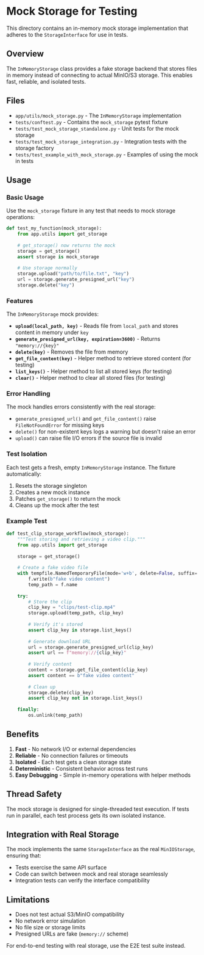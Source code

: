 # Mock Storage for Testing

This directory contains an in-memory mock storage implementation that adheres to the `StorageInterface` for use in tests.

## Overview

The `InMemoryStorage` class provides a fake storage backend that stores files in memory instead of connecting to actual MinIO/S3 storage. This enables fast, reliable, and isolated tests.

## Files

- `app/utils/mock_storage.py` - The `InMemoryStorage` implementation
- `tests/conftest.py` - Contains the `mock_storage` pytest fixture
- `tests/test_mock_storage_standalone.py` - Unit tests for the mock storage
- `tests/test_mock_storage_integration.py` - Integration tests with the storage factory
- `tests/test_example_with_mock_storage.py` - Examples of using the mock in tests

## Usage

### Basic Usage

Use the `mock_storage` fixture in any test that needs to mock storage operations:

```python
def test_my_function(mock_storage):
    from app.utils import get_storage
    
    # get_storage() now returns the mock
    storage = get_storage()
    assert storage is mock_storage
    
    # Use storage normally
    storage.upload("path/to/file.txt", "key")
    url = storage.generate_presigned_url("key")
    storage.delete("key")
```

### Features

The `InMemoryStorage` mock provides:

- **`upload(local_path, key)`** - Reads file from `local_path` and stores content in memory under `key`
- **`generate_presigned_url(key, expiration=3600)`** - Returns `"memory://{key}"` 
- **`delete(key)`** - Removes the file from memory
- **`get_file_content(key)`** - Helper method to retrieve stored content (for testing)
- **`list_keys()`** - Helper method to list all stored keys (for testing)
- **`clear()`** - Helper method to clear all stored files (for testing)

### Error Handling

The mock handles errors consistently with the real storage:

- `generate_presigned_url()` and `get_file_content()` raise `FileNotFoundError` for missing keys
- `delete()` for non-existent keys logs a warning but doesn't raise an error
- `upload()` can raise file I/O errors if the source file is invalid

### Test Isolation

Each test gets a fresh, empty `InMemoryStorage` instance. The fixture automatically:

1. Resets the storage singleton
2. Creates a new mock instance
3. Patches `get_storage()` to return the mock
4. Cleans up the mock after the test

### Example Test

```python
def test_clip_storage_workflow(mock_storage):
    """Test storing and retrieving a video clip."""
    from app.utils import get_storage
    
    storage = get_storage()
    
    # Create a fake video file
    with tempfile.NamedTemporaryFile(mode='w+b', delete=False, suffix='.mp4') as f:
        f.write(b"fake video content")
        temp_path = f.name
    
    try:
        # Store the clip
        clip_key = "clips/test-clip.mp4"
        storage.upload(temp_path, clip_key)
        
        # Verify it's stored
        assert clip_key in storage.list_keys()
        
        # Generate download URL
        url = storage.generate_presigned_url(clip_key)
        assert url == f"memory://{clip_key}"
        
        # Verify content
        content = storage.get_file_content(clip_key)
        assert content == b"fake video content"
        
        # Clean up
        storage.delete(clip_key)
        assert clip_key not in storage.list_keys()
        
    finally:
        os.unlink(temp_path)
```

## Benefits

1. **Fast** - No network I/O or external dependencies
2. **Reliable** - No connection failures or timeouts
3. **Isolated** - Each test gets a clean storage state
4. **Deterministic** - Consistent behavior across test runs
5. **Easy Debugging** - Simple in-memory operations with helper methods

## Thread Safety

The mock storage is designed for single-threaded test execution. If tests run in parallel, each test process gets its own isolated instance.

## Integration with Real Storage

The mock implements the same `StorageInterface` as the real `MinIOStorage`, ensuring that:

- Tests exercise the same API surface
- Code can switch between mock and real storage seamlessly
- Integration tests can verify the interface compatibility

## Limitations

- Does not test actual S3/MinIO compatibility
- No network error simulation
- No file size or storage limits
- Presigned URLs are fake (`memory://` scheme)

For end-to-end testing with real storage, use the E2E test suite instead. 